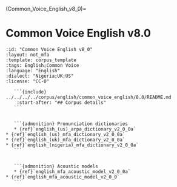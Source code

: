 
(Common_Voice_English_v8_0)=
# Common Voice English v8.0

``````{corpus} Common Voice English v8.0
:id: "Common Voice English v8_0"
:layout: not_mfa
:template: corpus_template
:tags: English;Common Voice
:language: "English"
:dialect: "Nigeria;UK;US"
:license: "CC-0"

   ```{include} ../../../../corpus/english/common_voice_english/8.0/README.md
    :start-after: "## Corpus details"
   ```


   ```{admonition} Pronunciation dictionaries
   * {ref}`english_(us)_arpa_dictionary_v2_0_0a`
* {ref}`english_(us)_mfa_dictionary_v2_0_0a`
* {ref}`english_(uk)_mfa_dictionary_v2_0_0a`
* {ref}`english_(nigeria)_mfa_dictionary_v2_0_0a`
   ```


   ```{admonition} Acoustic models
   * {ref}`english_mfa_acoustic_model_v2_0_0a`
* {ref}`english_mfa_acoustic_model_v2_0_0`
   ```
``````
